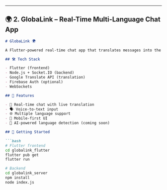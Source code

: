 
---

## 🌍 2. **GlobaLink – Real-Time Multi-Language Chat App**

```markdown
# GlobaLink 🌍

A Flutter-powered real-time chat app that translates messages into the receiver’s preferred language instantly. Designed for global communication without barriers.

## 🛠 Tech Stack

- Flutter (frontend)
- Node.js + Socket.IO (backend)
- Google Translate API (translation)
- Firebase Auth (optional)
- WebSockets

## 🌟 Features

- 💬 Real-time chat with live translation
- 🗣️ Voice-to-text input
- 🌐 Multiple language support
- 📱 Mobile-first UI
- 🧠 AI-powered language detection (coming soon)

## 🚀 Getting Started

```bash
# Flutter frontend
cd globalink_flutter
flutter pub get
flutter run

# Backend
cd globalink_server
npm install
node index.js

